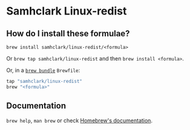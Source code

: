 # Samhclark Linux-redist

## How do I install these formulae?

`brew install samhclark/linux-redist/<formula>`

Or `brew tap samhclark/linux-redist` and then `brew install <formula>`.

Or, in a [`brew bundle`](https://github.com/Homebrew/homebrew-bundle) `Brewfile`:

```ruby
tap "samhclark/linux-redist"
brew "<formula>"
```

## Documentation

`brew help`, `man brew` or check [Homebrew's documentation](https://docs.brew.sh).
